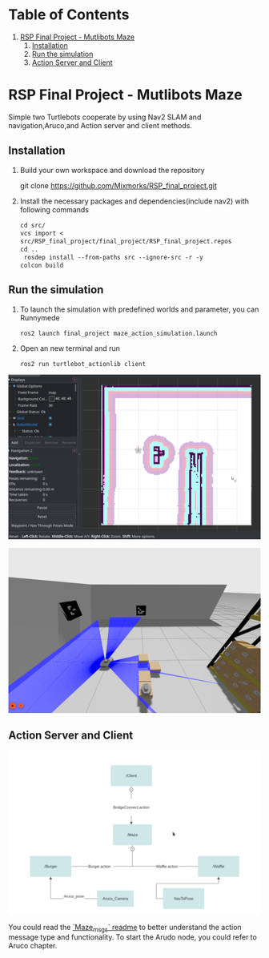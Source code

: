 
# Table of Contents

1.  [RSP Final Project - Mutlibots Maze](#org3441bcf)
    1.  [Installation](#orgc3425d3)
    2.  [Run the simulation](#org52e9431)
    3.  [Action Server and Client](#orgc4d372d)


<a id="org3441bcf"></a>

# RSP Final Project - Mutlibots Maze

Simple two Turtlebots cooperate by using Nav2 SLAM and navigation,Aruco,and Action server and client methods.


<a id="orgc3425d3"></a>

## Installation

1.  Build your own workspace and download the repository

    git clone https://github.com/Mixmorks/RSP_final_project.git

1.  Install the necessary packages and dependencies(include nav2) with following commands
    
        cd src/
        vcs import < src/RSP_final_project/final_project/RSP_final_project.repos
        cd ..
         rosdep install --from-paths src --ignore-src -r -y
        colcon build


<a id="org52e9431"></a>

## Run the simulation

1.  To launch the simulation with predefined worlds and parameter, you can  Runnymede
    
        ros2 launch final_project maze_action_simulation.launch

2.  Open an new terminal and run
    
        ros2 run turtlebot_actionlib client

![img](./docs/sim_rviz.png "SLAM Reving in Rviz2")

![img](/docs/sim_gazebo.png "Simulation Opening in ignition Gazebo")


<a id="orgc4d372d"></a>

## Action Server and Client

![img](./docs/action_diagrampng.png "Action Server and Client Diagram")

You could read the [\`Maze<sub>msgs</sub>\` readme](./maze_msgs/README.md) to better understand the action message type and functionality.
To start the Arudo node, you could refer to Aruco chapter.

